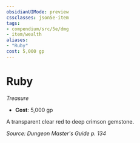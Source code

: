 ```yaml
---
obsidianUIMode: preview
cssclasses: json5e-item
tags:
- compendium/src/5e/dmg
- item/wealth
aliases: 
- "Ruby"
cost: 5,000 gp
---
```

# Ruby
*Treasure*  

- **Cost**: 5,000 gp

A transparent clear red to deep crimson gemstone.

*Source: Dungeon Master's Guide p. 134*